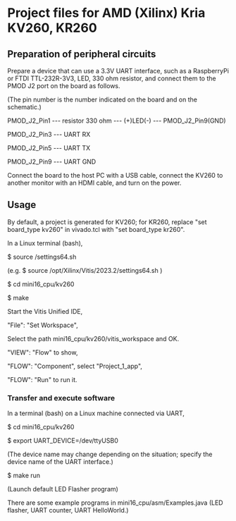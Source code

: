 # Project files for AMD (Xilinx) Kria KV260, KR260

## Preparation of peripheral circuits

Prepare a device that can use a 3.3V UART interface, such as a RaspberryPi or FTDI TTL-232R-3V3, LED, 330 ohm resistor, and connect them to the PMOD J2 port on the board as follows.

(The pin number is the number indicated on the board and on the schematic.)

PMOD_J2_Pin1 --- resistor 330 ohm --- (+)LED(-) --- PMOD_J2_Pin9(GND)

PMOD_J2_Pin3 --- UART RX

PMOD_J2_Pin5 --- UART TX

PMOD_J2_Pin9 --- UART GND

Connect the board to the host PC with a USB cable, connect the KV260 to another monitor with an HDMI cable, and turn on the power.

## Usage

By default, a project is generated for KV260; for KR260, replace "set board_type kv260" in vivado.tcl with "set board_type kr260".

In a Linux terminal (bash),

$ source <VITIS INSTALLATION PATH>/settings64.sh

(e.g. $ source /opt/Xilinx/Vitis/2023.2/settings64.sh )

$ cd mini16_cpu/kv260

$ make

Start the Vitis Unified IDE,

"File": "Set Workspace",

Select the path mini16_cpu/kv260/vitis_workspace and OK.

"VIEW": "Flow" to show,

"FLOW": "Component", select "Project_1_app",

"FLOW": "Run" to run it.

### Transfer and execute software

In a terminal (bash) on a Linux machine connected via UART,

$ cd mini16_cpu/kv260

$ export UART_DEVICE=/dev/ttyUSB0

(The device name may change depending on the situation; specify the device name of the UART interface.)

$ make run

(Launch default LED Flasher program)

There are some example programs in mini16_cpu/asm/Examples.java (LED flasher, UART counter, UART HelloWorld.)
